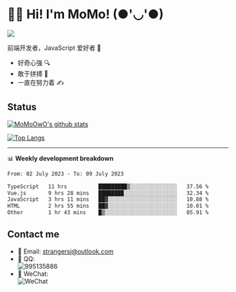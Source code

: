 # 👨‍🎓 Hi! I'm MoMo! (●'◡'●)

[![](https://img.shields.io/badge/-@MoMoOwO-%23181717?style=flat-square&logo=github)](https://github.com/MoMoOwO)

前端开发者，JavaScript 爱好者 💖
- 好奇心强 🔍
- 敢于拼搏 💪
- 一直在努力着 ✍

## Status

[![MoMoOwO's github stats](https://github-readme-stats.vercel.app/api?username=MoMoOwO&show_icons=true&theme=tokyonight)](https://github.com/MoMoOwO)

[![Top Langs](https://github-readme-stats.vercel.app/api/top-langs/?username=MoMoOwO&layout=compact&theme=tokyonight)](https://github.com/MoMoOwO)

---

📊 **Weekly development breakdown**

<!--START_SECTION:waka-->

```txt
From: 02 July 2023 - To: 09 July 2023

TypeScript   11 hrs          █████████▒░░░░░░░░░░░░░░░   37.56 %
Vue.js       9 hrs 28 mins   ████████░░░░░░░░░░░░░░░░░   32.34 %
JavaScript   3 hrs 11 mins   ██▓░░░░░░░░░░░░░░░░░░░░░░   10.88 %
HTML         2 hrs 55 mins   ██▓░░░░░░░░░░░░░░░░░░░░░░   10.01 %
Other        1 hr 43 mins    █▒░░░░░░░░░░░░░░░░░░░░░░░   05.91 %
```

<!--END_SECTION:waka-->

## Contact me

- 📧 Email: strangersj@outlook.com
- 🐧 QQ:  
  ![995135886](https://i.loli.net/2020/11/27/Yx6eDSQi34Va5IA.jpg)
- 💭 WeChat:  
  ![WeChat](https://i.loli.net/2020/11/27/wWX6uVoIQqig5KP.jpg)
  
